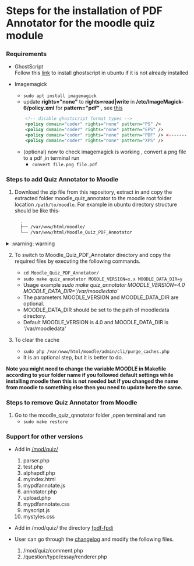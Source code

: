# Steps for the installation of PDF Annotator for the moodle quiz module 

### Requirements

- GhostScript  
Follow this [link](https://docs.bitnami.com/google/apps/resourcespace/configuration/install-ghostscript/) to install ghostscript in ubuntu if it is not already installed
- Imagemagick  
    * `sudo apt install imagemagick`
    *  update __rights="none"__ to __rights=read|write__ in __/etc/ImageMagick-6/policy.xml__  for __pattern="pdf"__ , see [this](https://askubuntu.com/questions/1181762/imagemagickconvert-im6-q16-no-images-defined)
    ```xml
        <!-- disable ghostscript format types -->
        <policy domain="coder" rights="none" pattern="PS" />
        <policy domain="coder" rights="none" pattern="EPS" />
        <policy domain="coder" rights="none" pattern="PDF" /> <------- Here!!
        <policy domain="coder" rights="none" pattern="XPS" />

    ```

    * (optional) now to check imagemagick is working , convert a png file to a pdf ,in terminal run 
        * `convert file.png file.pdf`
        
### Steps to add Quiz Annotator to Moodle

1. Download the zip file from this repository, extract in and copy the extracted folder moodle_quiz_annotator to the moodle root folder location `/path/to/moodle`. For example in ubuntu directory structure should be like this-
    ```bash
      .
      ├── /var/www/html/moodle/
      └── /var/www/html/Moodle_Quiz_PDF_Annotator
    ```

<details><summary> :warning: warning </summary>
 
#### after step 3 these files are going to be changed
    * moodle/quesiton/type/essay/renderer.php
    * moodle/mod/quiz/comment.php
</details>

 

2. To switch to Moodle_Quiz_PDF_Annotator directory and copy the required files by executing the following commands.
    * `cd Moodle_Quiz_PDF_Annotator/`
    * `sudo make quiz_annotator MOODLE_VERSION=x.x MOODLE_DATA_DIR=y` 
    * Usage example _sudo make quiz_annotator MOODLE_VERSION=4.0 MOODLE_DATA_DIR='/var/moodledata'_
    * The parameters MOODLE_VERSION and MOODLE_DATA_DIR are optional. 
    * MOODLE_DATA_DIR should be set to the path of moodledata directory.
    * Default MOODLE_VERSION is 4.0 and MOODLE_DATA_DIR is '/var/moodledata'
    
3. To clear the cache
    * `sudo php /var/www/html/moodle/admin/cli/purge_caches.php`
    * It is an optional step, but it is better to do.

__Note you might need to change the variable MOODLE in Makefile according to your folder name if you followed default settings while installing moodle then this is not needed but if you changed the name from moodle to something else then you need to update here the same.__   

### Steps to remove Quiz Annotator from  Moodle
1. Go to the moodle_quiz_qnnotator folder ,open terminal and run 
    * `sudo make restore`
    
### Support for other versions
- Add in [/mod/quiz/](https://github.com/Parvathy-S-Kumar/Moodle_Quiz_PDF_Annotator/tree/main/4.0/mod/quiz)
	1. parser.php
	2. test.php
	3. alphapdf.php
	4. myindex.html
	5. mypdfannotate.js
	6. annotator.php
	7. upload.php
	8. mypdfannotate.css
	9. myscript.js
	10. mystyles.css
	
- Add in /mod/quiz/ the directory [fpdf-fpdi](https://github.com/Parvathy-S-Kumar/Moodle_Quiz_PDF_Annotator/tree/main/4.0/mod/quiz/fpdi-fpdf)

- User can go through the [changelog](https://github.com/Parvathy-S-Kumar/Moodle_Quiz_PDF_Annotator/blob/main/4.0/changelog.md) and modify the following files.
   1. /mod/quiz/comment.php
   2. /question/type/essay/renderer.php
